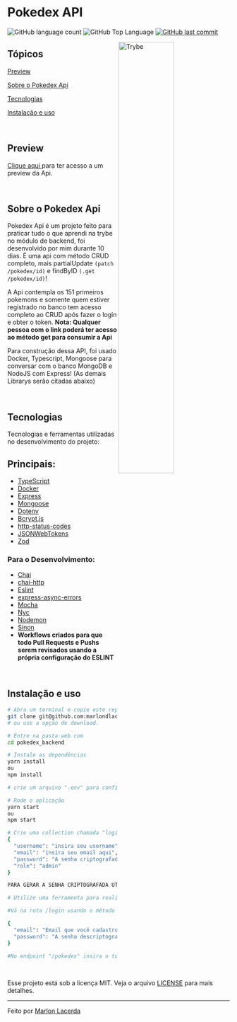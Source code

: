 # Pokedex API

<p>
  
  <img alt="GitHub language count" src="https://img.shields.io/github/languages/count/marlondlacerda/pokedex_backend?color=6E40C9&style=flat-square">
  <img alt="GitHub Top Language" src="https://img.shields.io/github/languages/top/marlondlacerda/pokedex_backend?color=2b7489&style=flat-square">
  <a href="https://github.com/marlondlacerda/pokedex_backend/commits/main">
    <img alt="GitHub last commit" src="https://img.shields.io/github/last-commit/marlondlacerda/pokedex_backend?color=6E40C9&style=flat-square">
  </a>
</p>

<img align="right" src="https://www.pngkit.com/png/full/23-232103_pokeball-clipart-tiny-gif-pokeball.png" width="50%" alt="Trybe">

## Tópicos 

[Preview](#preview)

[Sobre o Pokedex Api](#sobre-o-pokedex-api)

[Tecnologias](#tecnologias)

[Instalação e uso](#instalação-e-uso)

<br>

## Preview

<a title="Pokedex Api" href="https://marlonlacerda-pokeapi.herokuapp.com/pokedex/" >Clique aqui </a> para ter acesso a um  preview da Api. <br>

<br>

## Sobre o Pokedex Api

Pokedex Api é um projeto feito para praticar tudo o que aprendi na trybe no módulo de backend, foi desenvolvido por mim durante 10 dias. 
É uma api com método CRUD completo, mais partialUpdate `(patch /pokedex/id)` e findByID `(.get /pokedex/id)`!

A Api contempla os 151 primeiros pokemons e somente quem estiver registrado no banco tem acesso completo ao CRUD após fazer o login e obter o token.
**Nota: Qualquer pessoa com o link poderá ter acesso ao método get para consumir a Api**

Para construção dessa API, foi usado Docker, Typescript, Mongoose para conversar com o banco MongoDB e NodeJS com Express! (As demais Librarys serão citadas abaixo)

<br>

## Tecnologias

Tecnologias e ferramentas utilizadas no desenvolvimento do projeto:

## Principais:
- [TypeScript](https://www.typescriptlang.org/)
- [Docker](https://docker.io/)
- [Express](https://expressjs.com/pt-br/)
- [Mongoose](https://mongoosejs.com/)
- [Dotenv](https://www.npmjs.com/package/dotenv)
- [Bcrypt.js](https://www.npmjs.com/package/bcryptjs)
- [http-status-codes](https://www.npmjs.com/package/http-status-codes)
- [JSONWebTokens](https://www.npmjs.com/package/jsonwebtoken)
- [Zod](https://www.npmjs.com/package/zod)

### Para o Desenvolvimento:
- [Chai](https://www.chaijs.com/)
- [chai-http](https://www.chaijs.com/plugins/chai-http/)
- [Eslint](https://eslint.org/)
- [express-async-errors](https://www.npmjs.com/package/express-async-errors)
- [Mocha](https://mochajs.org/)
- [Nyc](https://www.npmjs.com/package/nyc)
- [Nodemon](https://www.npmjs.com/package/nodemon)
- [Sinon](https://sinonjs.org/)
- **Workflows criados para que todo Pull Requests e Pushs serem revisados usando a própria configuração do ESLINT**
<br>

## Instalação e uso

```bash
# Abra um terminal e copie este repositório com o comando
git clone git@github.com:marlondlacerda/pokedex_backend.git
# ou use a opção de download.

# Entre na pasta web com 
cd pokedex_backend

# Instale as dependências
yarn install
ou
npm install

# crie um arquivo ".env" para configurar as variáveis de ambiente e siga o exemplo do arquivo ".env.example" para definir as suas configurações

# Rode o aplicação
yarn start
ou
npm start

# Crie uma collection chamada "login" no mongoDB e insira: 
{
  "username": "insira seu username",
  "email": "insira seu email aqui",
  "password": "A senha criptografada",
  "role": "admin"
}

PARA GERAR A SENHA CRIPTOGRAFADA UTILIZE: https://bcrypt-generator.com/

# Utilize uma ferramenta para realizar as requições de API seja elas: SoapUI, Postman, Insomnia etc

#Vá na rota /login usando o método post e utilize o seguinte corpo para gerar o token:

{
  "email": "Email que você cadastrou no banco",
  "password": "A senha descriptografada",
}

#No endpoint "/pokedex" insira o token gerado no header das requisições: "Post, Put, Patch e Delete".
```

<br>

Esse projeto está sob a licença MIT. Veja o arquivo [LICENSE](/LICENSE) para mais detalhes.

---

Feito por [Marlon Lacerda](https://github.com/marlondlacerda)
